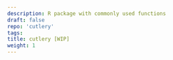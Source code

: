 ```yaml
---
description: R package with commonly used functions
draft: false
repo: 'cutlery'
tags:
title: cutlery [WIP]
weight: 1
---
```

